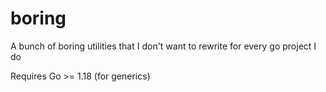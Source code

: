 # boring

A bunch of boring utilities that I don't want to rewrite for every go project I do

Requires Go >= 1.18 (for generics)

